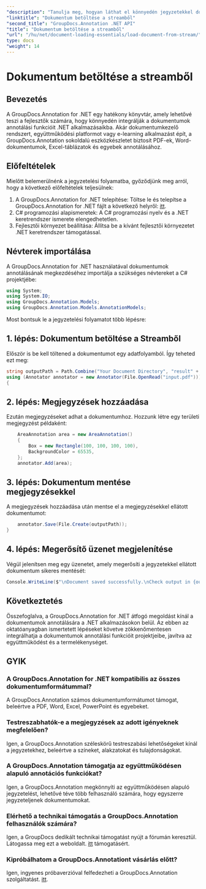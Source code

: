 ```yaml
---
"description": "Tanulja meg, hogyan láthat el könnyedén jegyzetekkel dokumentumokat .NET-ben a GroupDocs.Annotation segítségével. Fokozza az együttműködést és a termelékenységet."
"linktitle": "Dokumentum betöltése a streamből"
"second_title": "GroupDocs.Annotation .NET API"
"title": "Dokumentum betöltése a streamből"
"url": "/hu/net/document-loading-essentials/load-document-from-stream/"
type: docs
"weight": 14
---
```


# Dokumentum betöltése a streamből

## Bevezetés
A GroupDocs.Annotation for .NET egy hatékony könyvtár, amely lehetővé teszi a fejlesztők számára, hogy könnyedén integrálják a dokumentumok annotálási funkcióit .NET alkalmazásaikba. Akár dokumentumkezelő rendszert, együttműködési platformot vagy e-learning alkalmazást épít, a GroupDocs.Annotation sokoldalú eszközkészletet biztosít PDF-ek, Word-dokumentumok, Excel-táblázatok és egyebek annotálásához.
## Előfeltételek
Mielőtt belemerülnénk a jegyzetelési folyamatba, győződjünk meg arról, hogy a következő előfeltételek teljesülnek:
1. A GroupDocs.Annotation for .NET telepítése: Töltse le és telepítse a GroupDocs.Annotation for .NET fájlt a következő helyről: [itt](https://releases.groupdocs.com/annotation/net/).
2. C# programozási alapismeretek: A C# programozási nyelv és a .NET keretrendszer ismerete elengedhetetlen.
3. Fejlesztői környezet beállítása: Állítsa be a kívánt fejlesztői környezetet .NET keretrendszer támogatással.

## Névterek importálása
A GroupDocs.Annotation for .NET használatával dokumentumok annotálásának megkezdéséhez importálja a szükséges névtereket a C# projektjébe:
```csharp
using System;
using System.IO;
using GroupDocs.Annotation.Models;
using GroupDocs.Annotation.Models.AnnotationModels;
```

Most bontsuk le a jegyzetelési folyamatot több lépésre:
## 1. lépés: Dokumentum betöltése a Streamből
Először is be kell töltened a dokumentumot egy adatfolyamból. Így teheted ezt meg:
```csharp
string outputPath = Path.Combine("Your Document Directory", "result" + Path.GetExtension("input.pdf"));
using (Annotator annotator = new Annotator(File.OpenRead("input.pdf")))
{
```
## 2. lépés: Megjegyzések hozzáadása
Ezután megjegyzéseket adhat a dokumentumhoz. Hozzunk létre egy területi megjegyzést példaként:
```csharp
	AreaAnnotation area = new AreaAnnotation()
	{
		Box = new Rectangle(100, 100, 100, 100),
		BackgroundColor = 65535,
	};
	annotator.Add(area);
```
## 3. lépés: Dokumentum mentése megjegyzésekkel
A megjegyzések hozzáadása után mentse el a megjegyzésekkel ellátott dokumentumot:
```csharp
	annotator.Save(File.Create(outputPath));
}
```
## 4. lépés: Megerősítő üzenet megjelenítése
Végül jelenítsen meg egy üzenetet, amely megerősíti a jegyzetekkel ellátott dokumentum sikeres mentését:
```csharp
Console.WriteLine($"\nDocument saved successfully.\nCheck output in {outputPath}.");
```

## Következtetés
Összefoglalva, a GroupDocs.Annotation for .NET átfogó megoldást kínál a dokumentumok annotálására a .NET alkalmazásokon belül. Az ebben az oktatóanyagban ismertetett lépéseket követve zökkenőmentesen integrálhatja a dokumentumok annotálási funkcióit projektjeibe, javítva az együttműködést és a termelékenységet.
## GYIK
### A GroupDocs.Annotation for .NET kompatibilis az összes dokumentumformátummal?
A GroupDocs.Annotation számos dokumentumformátumot támogat, beleértve a PDF, Word, Excel, PowerPoint és egyebeket.
### Testreszabhatók-e a megjegyzések az adott igényeknek megfelelően?
Igen, a GroupDocs.Annotation széleskörű testreszabási lehetőségeket kínál a jegyzetekhez, beleértve a színeket, alakzatokat és tulajdonságokat.
### A GroupDocs.Annotation támogatja az együttműködésen alapuló annotációs funkciókat?
Igen, a GroupDocs.Annotation megkönnyíti az együttműködésen alapuló jegyzetelést, lehetővé téve több felhasználó számára, hogy egyszerre jegyzeteljenek dokumentumokat.
### Elérhető a technikai támogatás a GroupDocs.Annotation felhasználók számára?
Igen, a GroupDocs dedikált technikai támogatást nyújt a fórumán keresztül. Látogassa meg ezt a weboldalt. [itt](https://forum.groupdocs.com/c/annotation/10) támogatásért.
### Kipróbálhatom a GroupDocs.Annotationt vásárlás előtt?
Igen, ingyenes próbaverzióval felfedezheti a GroupDocs.Annotation szolgáltatást. [itt](https://releases.groupdocs.com/).